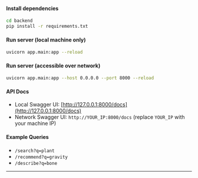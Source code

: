 #### Install dependencies

```bash
cd backend
pip install -r requirements.txt
```

#### Run server (local machine only)

```bash
uvicorn app.main:app --reload
```

#### Run server (accessible over network)

```bash
uvicorn app.main:app --host 0.0.0.0 --port 8000 --reload
```

#### API Docs

* Local Swagger UI: [http://127.0.0.1:8000/docs](http://127.0.0.1:8000/docs)
* Network Swagger UI: `http://YOUR_IP:8000/docs` (replace `YOUR_IP` with your machine IP)

#### Example Queries

* `/search?q=plant`
* `/recommend?q=gravity`
* `/describe?q=bone`

---
